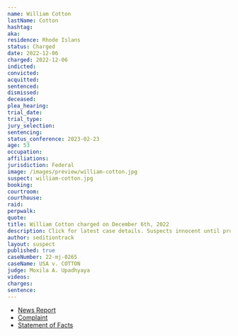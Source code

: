 ```yaml
---
name: William Cotton
lastName: Cotton
hashtag:
aka:
residence: Rhode Islans
status: Charged
date: 2022-12-06
charged: 2022-12-06
indicted:
convicted:
acquitted:
sentenced:
dismissed:
deceased:
plea_hearing:
trial_date:
trial_type:
jury_selection:
sentencing:
status_conference: 2023-02-23
age: 53
occupation:
affiliations:
jurisdiction: Federal
image: /images/preview/william-cotton.jpg
suspect: william-cotton.jpg
booking:
courtroom:
courthouse:
raid:
perpwalk:
quote:
title: William Cotton charged on December 6th, 2022
description: Click for latest case details. Suspects innocent until proven guilty.
author: seditiontrack
layout: suspect
published: true
caseNumber: 22-mj-0265
caseName: USA v. COTTON
judge: Moxila A. Upadhyaya
videos:
charges:
sentence:
---
```

- [News Report](https://www.necn.com/news/local/rhode-island-man-charged-in-jan-6-riot/2885788/)
- [Complaint](https://www.justice.gov/usao-dc/case-multi-defendant/file/1559631/download)
- [Statement of Facts](https://www.justice.gov/usao-dc/case-multi-defendant/file/1559636/download)
